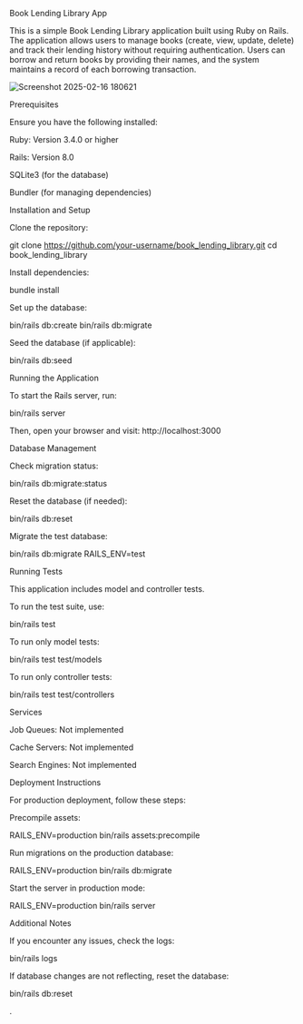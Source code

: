 Book Lending Library App

This is a simple Book Lending Library application built using Ruby on Rails. The application allows users to manage books (create, view, update, delete) and track their lending history without requiring authentication. Users can borrow and return books by providing their names, and the system maintains a record of each borrowing transaction.



![Screenshot 2025-02-16 180621](https://github.com/user-attachments/assets/663fa0a0-5d63-4b57-b8ed-c70ad2d04aab)


Prerequisites

Ensure you have the following installed:

Ruby: Version 3.4.0 or higher

Rails: Version 8.0

SQLite3 (for the database)

Bundler (for managing dependencies)

Installation and Setup

Clone the repository:

git clone https://github.com/your-username/book_lending_library.git
cd book_lending_library

Install dependencies:

bundle install

Set up the database:

bin/rails db:create
bin/rails db:migrate

Seed the database (if applicable):

bin/rails db:seed

Running the Application

To start the Rails server, run:

bin/rails server

Then, open your browser and visit: http://localhost:3000

Database Management

Check migration status:

bin/rails db:migrate:status

Reset the database (if needed):

bin/rails db:reset

Migrate the test database:

bin/rails db:migrate RAILS_ENV=test

Running Tests

This application includes model and controller tests.

To run the test suite, use:

bin/rails test

To run only model tests:

bin/rails test test/models

To run only controller tests:

bin/rails test test/controllers

Services

Job Queues: Not implemented

Cache Servers: Not implemented

Search Engines: Not implemented

Deployment Instructions

For production deployment, follow these steps:

Precompile assets:

RAILS_ENV=production bin/rails assets:precompile

Run migrations on the production database:

RAILS_ENV=production bin/rails db:migrate

Start the server in production mode:

RAILS_ENV=production bin/rails server

Additional Notes

If you encounter any issues, check the logs:

bin/rails logs

If database changes are not reflecting, reset the database:

bin/rails db:reset

.


